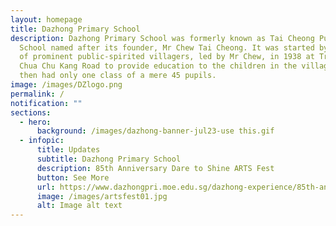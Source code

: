 ```yaml
---
layout: homepage
title: Dazhong Primary School
description: Dazhong Primary School was formerly known as Tai Cheong Public
  School named after its founder, Mr Chew Tai Cheong. It was started by a group
  of prominent public-spirited villagers, led by Mr Chew, in 1938 at Track 5
  Chua Chu Kang Road to provide education to the children in the village. It
  then had only one class of a mere 45 pupils.
image: /images/DZlogo.png
permalink: /
notification: ""
sections:
  - hero:
      background: /images/dazhong-banner-jul23-use this.gif
  - infopic:
      title: Updates
      subtitle: Dazhong Primary School
      description: 85th Anniversary Dare to Shine ARTS Fest
      button: See More
      url: https://www.dazhongpri.moe.edu.sg/dazhong-experience/85th-anniversary-celebrations/dare-to-shine-arts-fest/
      image: /images/artsfest01.jpg
      alt: Image alt text
---
```

